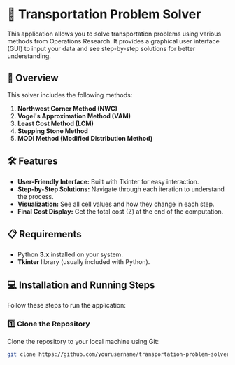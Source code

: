 # 🚚 Transportation Problem Solver

This application allows you to solve transportation problems using various methods from Operations Research. It provides a graphical user interface (GUI) to input your data and see step-by-step solutions for better understanding.

## 📖 Overview

This solver includes the following methods:

1. **Northwest Corner Method (NWC)**
2. **Vogel's Approximation Method (VAM)**
3. **Least Cost Method (LCM)**
4. **Stepping Stone Method**
5. **MODI Method (Modified Distribution Method)**

## 🛠 Features

- **User-Friendly Interface:** Built with Tkinter for easy interaction.
- **Step-by-Step Solutions:** Navigate through each iteration to understand the process.
- **Visualization:** See all cell values and how they change in each step.
- **Final Cost Display:** Get the total cost (Z) at the end of the computation.

## 📋 Requirements

- Python **3.x** installed on your system.
- **Tkinter** library (usually included with Python).

## 💻 Installation and Running Steps

Follow these steps to run the application:

### 1️⃣ Clone the Repository

Clone the repository to your local machine using Git:

```bash
git clone https://github.com/yourusername/transportation-problem-solver.git
